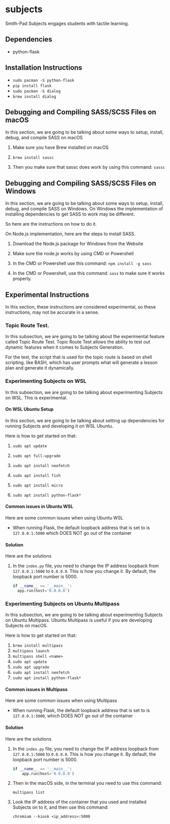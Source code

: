 # subjects

Smith-Pad Subjects engages students with tactile learning.

## Dependencies

- python-flask

## Installation Instructions

- `sudo pacman -S python-flask`
- `pip install flask`
- `sudo pacman -S dialog`
- `brew install dialog`

## Debugging and Compiling SASS/SCSS Files on macOS

In this section, we are going to be talking about some ways to setup,
install, debug, and compile SASS on macOS

1. Make sure you have Brew installed on macOS

2. `brew install sassc`

3. Then you make sure that sassc does work by using this command: `sassc`

## Debugging and Compiling SASS/SCSS Files on Windows

In this section, we are going to be talking about some ways to setup,
install, debug, and compile SASS on Windows. On Windows the implementation
of installing dependencies to get SASS to work may be different. 

So here are the instructions on how to do it.

On Node.js implementation, here are the steps to install SASS. 

1. Download the Node.js package for Windows from the Website

2. Make sure the node.js works by using CMD or Powershell

3. In the CMD or Powershell use this command: `npm install -g sass`

4. In the CMD or Powershell, use this command: `sass` to make sure it works properly.

## Experimental Instructions

In this section, these instructions are considered experimental, so these instructions,
may not be accurate in a sense.

### Topic Route Test.

In this subsection, we are going to be talking about the experimental feature called 
Topic Route Test. Topic Route Test allows the ability to test out dynamic features 
when it comes to Subjects Generation.

For the test, the script that is used for the topic route is based on shell scripting.
like BASH, which has user prompts what will generate a lesson plan and generate it 
dynamically. 

### Experimenting Subjects on WSL

In this subsection, we are going to be talking about experimenting Subjects on WSL.
This is experimental. 

#### On WSL Ubuntu Setup

In this section, we are going to be talking about setting up dependencies for running
Subjects and developing it on WSL Ubuntu. 

Here is how to get started on that: 

1. `sudo apt update`

2. `sudo apt full-upgrade`

3. `sudo apt install neofetch`

4. `sudo apt install fish`

5. `sudo apt install micro`

6. `sudo apt install python-flask*`



#### Common issues in Ubuntu WSL

Here are some common issues when using Ubuntu WSL

- When running Flask, the default loopback address that is set to is `127.0.0.1:5000` which DOES NOT go out of the container

#### Solution

Here are the solutions

1. In the `index.py` file, you need to change the IP address loopback from `127.0.0.1:5000` to `0.0.0.0`. This is how you change it. By default, the loopback port number is 5000.
   
   ```python
   if __name__ == '__main__':
     app.run(host='0.0.0.0')
   ```



### Experimenting Subjects on Ubuntu Multipass

In this subsection, we are going to be talking about experimenting Subjects on Ubuntu
Multipass. Ubuntu Multipass is useful if you are developing Subjects on macOS. 

Here is how to get started on that: 

1. `brew install multipass`
2. `multipass launch`
3. `multipass shell <name>`
4. `sudo apt update`
5. `sudo apt upgrade`
6. `sudo apt install neofetch`
7. `sudo apt install python-flask*`

#### Common issues in Multipass

Here are some common issues when using Multipass

- When running Flask, the default loopback address that is set to is `127.0.0.1:5000`, which DOES NOT go out of the container

#### Solution

Here are the solutions



1. In the `index.py` file, you need to change the IP address loopback from `127.0.0.1:5000` to `0.0.0.0`. This is how you change it. By default, the loopback port number is 5000. 
   
   ```python
   if __name__ == '__main__':
       app.run(host='0.0.0.0')
   ```



2. Then in the macOS side, in the terminal you need to use this command: 
   
   ```shell
   multipass list 
   ```



3. Look the IP address of the container that you used and installed Subjects on to it, and then use this command: 
   
   ```shell
   chromium --kiosk <ip_address>:5000
   ```


